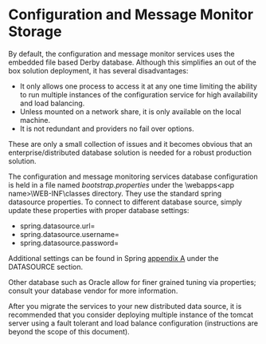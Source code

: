 # Configuration and Message Monitor Storage

By default, the configuration and message monitor services uses the embedded file based Derby database. Although this simplifies an out of the box solution deployment, it has several disadvantages:

* It only allows one process to access it at any one time limiting the ability to run multiple instances of the configuration service for high availability and load balancing.
* Unless mounted on a network share, it is only available on the local machine.
* It is not redundant and providers no fail over options.

These are only a small collection of issues and it becomes obvious that an enterprise/distributed database solution is needed for a robust production solution.

The configuration and message monitoring services database configuration is held in a file named *bootstrap.properties* under the <tomcat home>\webapps\<app name>\WEB-INF\classes directory.  They use the standard spring datasource properties.  To connect to different database source, simply update these properties with proper database settings:

* spring.datasource.url=
* spring.datasource.username=
* spring.datasource.password=

Additional settings can be found in Spring [appendix A](https://docs.spring.io/spring-boot/docs/current/reference/html/common-application-properties.html) under the DATASOURCE section.

Other database such as Oracle allow for finer grained tuning via properties; consult your database vendor for more information.

After you migrate the services to your new distributed data source, it is recommended that you consider deploying multiple instance of the tomcat server using a fault tolerant and load balance configuration (instructions are beyond the scope of this document).